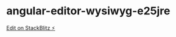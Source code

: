 # angular-editor-wysiwyg-e25jre

[Edit on StackBlitz ⚡️](https://stackblitz.com/edit/angular-editor-wysiwyg-e25jre)